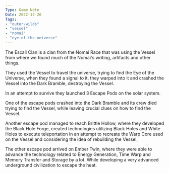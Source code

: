 ```yaml
---
Type: Game Note
Date: 2022-12-26
Tags:
- "outer-wilds"
- "vessel"
- "nomai"
- "eye-of-the-universe"
---
```

The Escall Clan is a clan from the Nomai Race that was using the Vessel from where we found much of the Nomai's writing, artifacts and other things.

They used the Vessel to travel the universe, trying to find the Eye of the Universe, when they found a signal to it, they warped into it and crashed the Vessel into the Dark Bramble, destroying the Vessel.

In an attempt to survive they launched 3 Escape Pods on the solar system.

One of the escape pods crashed into the Dark Bramble and its crew died trying to find the Vessel, while leaving crucial clues on how to find the Vessel.

Another escape pod managed to reach Brittle Hollow, where they developed the Black Hole Forge, created technologies utilizing Black Holes and White Holes to execute teleportation in an attempt to recreate the Warp Core used on the Vessel and considering the idea of rebuilding the Vessel,

The other escape pod arrived on Ember Twin, where they were able to advance the technology related to Energy Generation, Time Warp and Memory Transfer and Storage by a lot. While developing a very advanced underground civilization to escape the heat.

